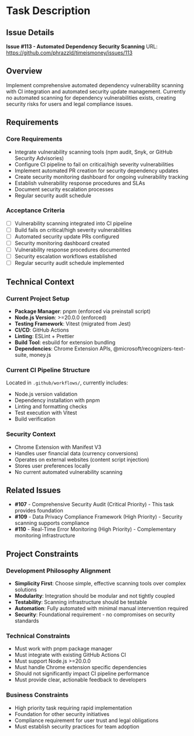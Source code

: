 # Task Description

## Issue Details

**Issue #113 - Automated Dependency Security Scanning**
URL: https://github.com/phrazzld/timeismoney/issues/113

## Overview

Implement comprehensive automated dependency vulnerability scanning with CI integration and automated security update management. Currently no automated scanning for dependency vulnerabilities exists, creating security risks for users and legal compliance issues.

## Requirements

### Core Requirements

- Integrate vulnerability scanning tools (npm audit, Snyk, or GitHub Security Advisories)
- Configure CI pipeline to fail on critical/high severity vulnerabilities
- Implement automated PR creation for security dependency updates
- Create security monitoring dashboard for ongoing vulnerability tracking
- Establish vulnerability response procedures and SLAs
- Document security escalation processes
- Regular security audit schedule

### Acceptance Criteria

- [ ] Vulnerability scanning integrated into CI pipeline
- [ ] Build fails on critical/high severity vulnerabilities
- [ ] Automated security update PRs configured
- [ ] Security monitoring dashboard created
- [ ] Vulnerability response procedures documented
- [ ] Security escalation workflows established
- [ ] Regular security audit schedule implemented

## Technical Context

### Current Project Setup

- **Package Manager**: pnpm (enforced via preinstall script)
- **Node.js Version**: >=20.0.0 (enforced)
- **Testing Framework**: Vitest (migrated from Jest)
- **CI/CD**: GitHub Actions
- **Linting**: ESLint + Prettier
- **Build Tool**: esbuild for extension bundling
- **Dependencies**: Chrome Extension APIs, @microsoft/recognizers-text-suite, money.js

### Current CI Pipeline Structure

Located in `.github/workflows/`, currently includes:

- Node.js version validation
- Dependency installation with pnpm
- Linting and formatting checks
- Test execution with Vitest
- Build verification

### Security Context

- Chrome Extension with Manifest V3
- Handles user financial data (currency conversions)
- Operates on external websites (content script injection)
- Stores user preferences locally
- No current automated vulnerability scanning

## Related Issues

- **#107** - Comprehensive Security Audit (Critical Priority) - This task provides foundation
- **#109** - Data Privacy Compliance Framework (High Priority) - Security scanning supports compliance
- **#110** - Real-Time Error Monitoring (High Priority) - Complementary monitoring infrastructure

## Project Constraints

### Development Philosophy Alignment

- **Simplicity First**: Choose simple, effective scanning tools over complex solutions
- **Modularity**: Integration should be modular and not tightly coupled
- **Testability**: Scanning infrastructure should be testable
- **Automation**: Fully automated with minimal manual intervention required
- **Security**: Foundational requirement - no compromises on security standards

### Technical Constraints

- Must work with pnpm package manager
- Must integrate with existing GitHub Actions CI
- Must support Node.js >=20.0.0
- Must handle Chrome extension specific dependencies
- Should not significantly impact CI pipeline performance
- Must provide clear, actionable feedback to developers

### Business Constraints

- High priority task requiring rapid implementation
- Foundation for other security initiatives
- Compliance requirement for user trust and legal obligations
- Must establish security practices for team adoption
